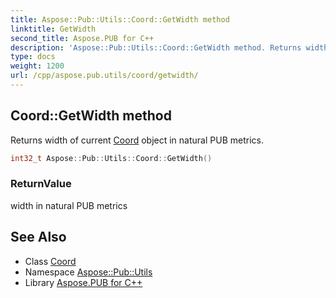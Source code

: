 ```yaml
---
title: Aspose::Pub::Utils::Coord::GetWidth method
linktitle: GetWidth
second_title: Aspose.PUB for C++
description: 'Aspose::Pub::Utils::Coord::GetWidth method. Returns width of current Coord object in natural PUB metrics in C++.'
type: docs
weight: 1200
url: /cpp/aspose.pub.utils/coord/getwidth/
---
```

## Coord::GetWidth method


Returns width of current [Coord](../) object in natural PUB metrics.

```cpp
int32_t Aspose::Pub::Utils::Coord::GetWidth()
```


### ReturnValue

width in natural PUB metrics

## See Also

* Class [Coord](../)
* Namespace [Aspose::Pub::Utils](../../)
* Library [Aspose.PUB for C++](../../../)
